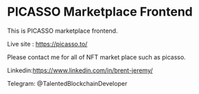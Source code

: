 # PICASSO Marketplace Frontend

This is PICASSO marketplace frontend.

Live site : https://picasso.to/

Please contact me for all of NFT market place such as picasso.

Linkedin:https://www.linkedin.com/in/brent-jeremy/

Telegram: @TalentedBlockchainDeveloper
